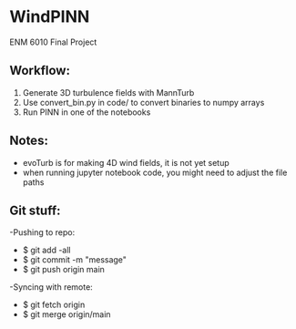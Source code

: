# WindPINN
ENM 6010 Final Project

Workflow:
- 
1. Generate 3D turbulence fields with MannTurb
2. Use convert_bin.py in code/ to convert binaries to numpy arrays
3. Run PINN in one of the notebooks

Notes:
-
- evoTurb is for making 4D wind fields, it is not yet setup
- when running jupyter notebook code, you might need to adjust the file paths

Git stuff:
-
-Pushing to repo:
- $ git add -all
- $ git commit -m "message"
- $ git push origin main

-Syncing with remote:
- $ git fetch origin
- $ git merge origin/main